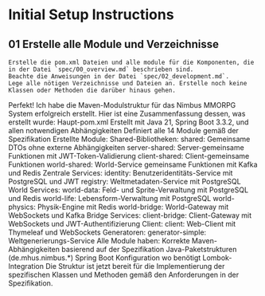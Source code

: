 
# Initial Setup Instructions

## 01 Erstelle alle Module und Verzeichnisse

```text
Erstelle die pom.xml Dateien und alle module für die Komponenten, die in der Datei `spec/00_overview.md` beschrieben sind.
Beachte die Anweisungen in der Datei `spec/02_development.md`.
Lege alle nötigen Verzeichnisse und Dateien an. Erstelle noch keine Klassen oder Methoden die darüber hinaus gehen.
```

Perfekt! Ich habe die Maven-Modulstruktur für das Nimbus MMORPG System erfolgreich erstellt. Hier ist eine Zusammenfassung dessen, was erstellt wurde:
Haupt-pom.xml
Erstellt mit Java 21, Spring Boot 3.3.2, und allen notwendigen Abhängigkeiten
Definiert alle 14 Module gemäß der Spezifikation
Erstellte Module:
Shared-Bibliotheken:
shared: Gemeinsame DTOs ohne externe Abhängigkeiten
server-shared: Server-gemeinsame Funktionen mit JWT-Token-Validierung
client-shared: Client-gemeinsame Funktionen
world-shared: World-Service gemeinsame Funktionen mit Kafka und Redis
Zentrale Services:
identity: Benutzeridentitäts-Service mit PostgreSQL und JWT
registry: Weltmetadaten-Service mit PostgreSQL
World Services:
world-data: Feld- und Sprite-Verwaltung mit PostgreSQL und Redis
world-life: Lebensform-Verwaltung mit PostgreSQL
world-physics: Physik-Engine mit Redis
world-bridge: World-Gateway mit WebSockets und Kafka
Bridge Services:
client-bridge: Client-Gateway mit WebSockets und JWT-Authentifizierung
Client:
client: Web-Client mit Thymeleaf und WebSockets
Generatoren:
generator-simple: Weltgenerierungs-Service
Alle Module haben:
Korrekte Maven-Abhängigkeiten basierend auf der Spezifikation
Java-Paketstrukturen (de.mhus.nimbus.*)
Spring Boot Konfiguration wo benötigt
Lombok-Integration
Die Struktur ist jetzt bereit für die Implementierung der spezifischen Klassen und Methoden gemäß den Anforderungen in der Spezifikation.

